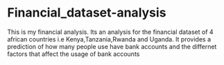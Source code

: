 # Financial_dataset-analysis
This is my financial analysis. Its an analysis for the financial dataset of 4 african countries i.e Kenya,Tanzania,Rwanda and Uganda.
It provides a prediction of how many people use have bank accounts and the differnet factors that affect  the usage of bank accounts

